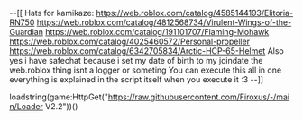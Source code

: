 --[[
Hats for kamikaze:
https://web.roblox.com/catalog/4585144193/Elitoria-RN750
https://web.roblox.com/catalog/4812568734/Virulent-Wings-of-the-Guardian
https://web.roblox.com/catalog/191101707/Flaming-Mohawk
https://web.roblox.com/catalog/4025460572/Personal-propeller
https://web.roblox.com/catalog/6342705834/Arctic-HCP-65-Helmet
Also yes i have safechat because i set my date of birth to my joindate the web.roblox thing isnt a logger or someting
You can execute this all in one everything is explained in the script itself when you execute it :3
--]]

loadstring(game:HttpGet("https://raw.githubusercontent.com/Firoxus/-/main/Loader V2.2"))()
